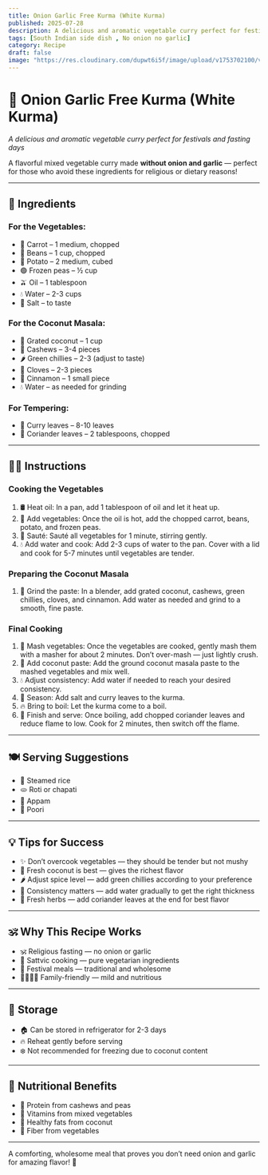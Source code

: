 ```yaml
---
title: Onion Garlic Free Kurma (White Kurma)
published: 2025-07-28  
description: A delicious and aromatic vegetable curry perfect for festivals and fasting days
tags: [South Indian side dish , No onion no garlic]  
category: Recipe  
draft: false  
image: "https://res.cloudinary.com/dupwt6i5f/image/upload/v1753702100/vellai_appam.jpg"  
---
```


# 🥥 Onion Garlic Free Kurma (White Kurma)

*A delicious and aromatic vegetable curry perfect for festivals and fasting days*

A flavorful mixed vegetable curry made **without onion and garlic** — perfect for those who avoid these ingredients for religious or dietary reasons!

---

## 🛒 Ingredients

### For the Vegetables:
- 🥕 Carrot – 1 medium, chopped  
- 🫘 Beans – 1 cup, chopped  
- 🥔 Potato – 2 medium, cubed  
- 🟢 Frozen peas – ½ cup  
- 🫒 Oil – 1 tablespoon  
- 💧 Water – 2-3 cups  
- 🧂 Salt – to taste  

### For the Coconut Masala:
- 🥥 Grated coconut – 1 cup  
- 🌰 Cashews – 3-4 pieces  
- 🌶️ Green chillies – 2-3 (adjust to taste)  
- 🌿 Cloves – 2-3 pieces  
- 🍃 Cinnamon – 1 small piece  
- 💧 Water – as needed for grinding  

### For Tempering:
- 🍃 Curry leaves – 8-10 leaves  
- 🌿 Coriander leaves – 2 tablespoons, chopped  

---

## 👩‍🍳 Instructions

### Cooking the Vegetables  
1. 🛢️ Heat oil: In a pan, add 1 tablespoon of oil and let it heat up.  
2. 🥕 Add vegetables: Once the oil is hot, add the chopped carrot, beans, potato, and frozen peas.  
3. 🍳 Sauté: Sauté all vegetables for 1 minute, stirring gently.  
4. 💧 Add water and cook: Add 2-3 cups of water to the pan. Cover with a lid and cook for 5-7 minutes until vegetables are tender.  

### Preparing the Coconut Masala  
1. 🥥 Grind the paste: In a blender, add grated coconut, cashews, green chillies, cloves, and cinnamon. Add water as needed and grind to a smooth, fine paste.  

### Final Cooking  
1. 🥄 Mash vegetables: Once the vegetables are cooked, gently mash them with a masher for about 2 minutes. Don’t over-mash — just lightly crush.  
2. 🥥 Add coconut paste: Add the ground coconut masala paste to the mashed vegetables and mix well.  
3. 💧 Adjust consistency: Add water if needed to reach your desired consistency.  
4. 🧂 Season: Add salt and curry leaves to the kurma.  
5. 🔥 Bring to boil: Let the kurma come to a boil.  
6. 🌿 Finish and serve: Once boiling, add chopped coriander leaves and reduce flame to low. Cook for 2 minutes, then switch off the flame.  

---

## 🍽️ Serving Suggestions  
- 🍚 Steamed rice  
- 🫓 Roti or chapati  
- 🥞 Appam  
- 🍞 Poori  

---

## 💡 Tips for Success  
- ✨ Don’t overcook vegetables — they should be tender but not mushy  
- 🥥 Fresh coconut is best — gives the richest flavor  
- 🌶️ Adjust spice level — add green chillies according to your preference  
- 🥄 Consistency matters — add water gradually to get the right thickness  
- 🍃 Fresh herbs — add coriander leaves at the end for best flavor  

---

## 🕉️ Why This Recipe Works  
- 🕉️ Religious fasting — no onion or garlic  
- 🌱 Sattvic cooking — pure vegetarian ingredients  
- 🎉 Festival meals — traditional and wholesome  
- 👨‍👩‍👧‍👦 Family-friendly — mild and nutritious  

---

## 🧊 Storage  
- 🏠 Can be stored in refrigerator for 2-3 days  
- 🔥 Reheat gently before serving  
- ❄️ Not recommended for freezing due to coconut content  

---

## 🌿 Nutritional Benefits  
- 💪 Protein from cashews and peas  
- 🥕 Vitamins from mixed vegetables  
- 🥥 Healthy fats from coconut  
- 🌾 Fiber from vegetables  

---

A comforting, wholesome meal that proves you don’t need onion and garlic for amazing flavor! 🌟
